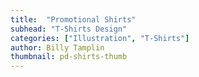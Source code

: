 ```yaml
---
title:  "Promotional Shirts"
subhead: "T-Shirts Design"
categories: ["Illustration", "T-Shirts"]
author: Billy Tamplin
thumbnail: pd-shirts-thumb
---
```

